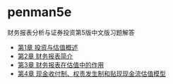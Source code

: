 # penman5e

财务报表分析与证券投资第5版中文版习题解答

- [第1章 投资与估值概述](https://github.com/ifeitao/penman5e/blob/main/penman5e/ch1.md)
- [第2章 财务报表简介](https://github.com/ifeitao/penman5e/blob/main/penman5e/ch2.md)
- [第3章 财务报表在估值中的作用](https://github.com/ifeitao/penman5e/blob/main/penman5e/ch3.md)
- [第4章 现金收付制、权责发生制和贴现现金流估值模型](https://github.com/ifeitao/penman5e/blob/main/penman5e/ch4.md)